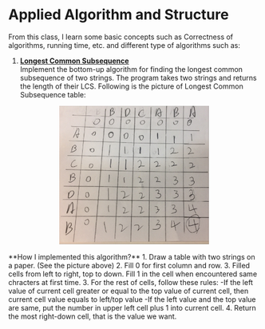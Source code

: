 # Applied Algorithm and Structure

From this class, I learn some basic concepts such as Correctness of algorithms, running time, etc. and different type of algorithms such as:

1. **[Longest Common Subsequence](https://github.com/edwardlin0524/Grad-Courseworks/blob/master/Applied%20Algorithm%20and%20Structure/Dynamic%20Programming/LCS.java)**  
Implement the bottom-up algorithm for finding the longest common subsequence of two strings. The program takes two strings and returns the length of their LCS. Following is the picture of Longest Common Subsequence table:
<p align="center"><img src="https://github.com/edwardlin0524/Grad-Courseworks/blob/master/Applied%20Algorithm%20and%20Structure/Dynamic%20Programming/LCS.jpg" width="300"></p>  
**How I implemented this algorithm?**  
1. Draw a table with two strings on a paper. (See the picture above)  
2. Fill 0 for first column and row.  
3. Filled cells from left to right, top to down. Fill 1 in the cell when encountered same chracters at first time.
3. For the rest of cells, follow these rules:  
-If the left value of current cell greater or equal to the top value of current cell, then current cell value equals to left/top value  
-If the left value and the top value are same, put the number in upper left cell plus 1 into current cell.  
4. Return the most right-down cell, that is the value we want.
